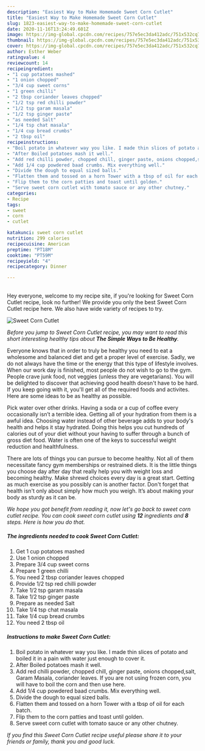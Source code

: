 ```yaml
---
description: "Easiest Way to Make Homemade Sweet Corn Cutlet"
title: "Easiest Way to Make Homemade Sweet Corn Cutlet"
slug: 1823-easiest-way-to-make-homemade-sweet-corn-cutlet
date: 2020-11-16T13:24:49.601Z
image: https://img-global.cpcdn.com/recipes/757e5ec3da412adc/751x532cq70/sweet-corn-cutlet-recipe-main-photo.jpg
thumbnail: https://img-global.cpcdn.com/recipes/757e5ec3da412adc/751x532cq70/sweet-corn-cutlet-recipe-main-photo.jpg
cover: https://img-global.cpcdn.com/recipes/757e5ec3da412adc/751x532cq70/sweet-corn-cutlet-recipe-main-photo.jpg
author: Esther Weber
ratingvalue: 4
reviewcount: 14
recipeingredient:
- "1 cup potatoes mashed"
- "1 onion chopped"
- "3/4 cup sweet corns"
- "1 green chilli"
- "2 tbsp coriander leaves chopped"
- "1/2 tsp red chilli powder"
- "1/2 tsp garam masala"
- "1/2 tsp ginger paste"
- "as needed Salt"
- "1/4 tsp chat masala"
- "1/4 cup bread crumbs"
- "2 tbsp oil"
recipeinstructions:
- "Boil potato in whatever way you like. I made thin slices of potato and boiled it in a pain with water just enough to cover it."
- "After Boiled potatoes mash it well."
- "Add red chilli powder, chopped chill, ginger paste, onions chopped,salt, Garam Masala, coriander leaves. If you are not using frozen corn, you will have to boil the corn and then use here."
- "Add 1/4 cup powdered baad crumbs. Mix everything well."
- "Divide the dough to equal sized balls."
- "Flatten them and tossed on a horn Tower with a tbsp of oil for each batch."
- "Flip them to the corn patties and toast until golden."
- "Serve sweet corn cutlet with tomato sauce or any other chutney."
categories:
- Recipe
tags:
- sweet
- corn
- cutlet

katakunci: sweet corn cutlet 
nutrition: 299 calories
recipecuisine: American
preptime: "PT18M"
cooktime: "PT59M"
recipeyield: "4"
recipecategory: Dinner

---
```

<br>
Hey everyone, welcome to my recipe site, if you're looking for Sweet Corn Cutlet recipe, look no further! We provide you only the best Sweet Corn Cutlet recipe here. We also have wide variety of recipes to try.
<br>


![Sweet Corn Cutlet](https://img-global.cpcdn.com/recipes/757e5ec3da412adc/751x532cq70/sweet-corn-cutlet-recipe-main-photo.jpg)

<i>Before you jump to Sweet Corn Cutlet recipe, you may want to read this short interesting healthy tips about <strong>The Simple Ways to Be Healthy</strong>.</i>

Everyone knows that in order to truly be healthy you need to eat a wholesome and balanced diet and get a proper level of exercise. Sadly, we do not always have the time or the energy that this type of lifestyle involves. When our work day is finished, most people do not wish to go to the gym. People crave junk food, not veggies (unless they are vegetarians). You will be delighted to discover that achieving good health doesn't have to be hard. If you keep going with it, you'll get all of the required foods and activites. Here are some ideas to be as healthy as possible.

Pick water over other drinks. Having a soda or a cup of coffee every occasionally isn’t a terrible idea. Getting all of your hydration from them is a awful idea. Choosing water instead of other beverage adds to your body's health and helps it stay hydrated. Doing this helps you cut hundreds of calories out of your diet without your having to suffer through a bunch of gross diet food. Water is often one of the keys to successful weight reduction and healthfulness.

There are lots of things you can pursue to become healthy. Not all of them necessitate fancy gym memberships or restrained diets. It is the little things you choose day after day that really help you with weight loss and becoming healthy. Make shrewd choices every day is a great start. Getting as much exercise as you possibly can is another factor. Don't forget that health isn't only about simply how much you weigh. It’s about making your body as sturdy as it can be. 


<i>We hope you got benefit from reading it, now let's go back to sweet corn cutlet recipe. You can cook sweet corn cutlet using <strong>12</strong> ingredients and <strong>8</strong> steps. Here is how you do that.
</i>

##### The ingredients needed to cook Sweet Corn Cutlet:

1. Get 1 cup potatoes mashed
1. Use 1 onion chopped
1. Prepare 3/4 cup sweet corns
1. Prepare 1 green chilli
1. You need 2 tbsp coriander leaves chopped
1. Provide 1/2 tsp red chilli powder
1. Take 1/2 tsp garam masala
1. Take 1/2 tsp ginger paste
1. Prepare as needed Salt
1. Take 1/4 tsp chat masala
1. Take 1/4 cup bread crumbs
1. You need 2 tbsp oil


##### Instructions to make Sweet Corn Cutlet:

1. Boil potato in whatever way you like. I made thin slices of potato and boiled it in a pain with water just enough to cover it.
1. After Boiled potatoes mash it well.
1. Add red chilli powder, chopped chill, ginger paste, onions chopped,salt, Garam Masala, coriander leaves. If you are not using frozen corn, you will have to boil the corn and then use here.
1. Add 1/4 cup powdered baad crumbs. Mix everything well.
1. Divide the dough to equal sized balls.
1. Flatten them and tossed on a horn Tower with a tbsp of oil for each batch.
1. Flip them to the corn patties and toast until golden.
1. Serve sweet corn cutlet with tomato sauce or any other chutney.


<i>If you find this Sweet Corn Cutlet recipe useful please share it to your friends or family, thank you and good luck.</i>
